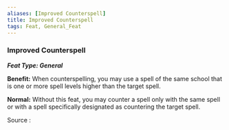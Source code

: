 ```yaml
---
aliases: [Improved Counterspell]
title: Improved Counterspell
tags: Feat, General_Feat
---
```

### Improved Counterspell 
***Feat Type: General***

**Benefit:** When counterspelling, you may use a spell of the same
school that is one or more spell levels higher than the target spell.

**Normal:** Without this feat, you may counter a spell only with the
same spell or with a spell specifically designated as countering the
target spell.


Source :